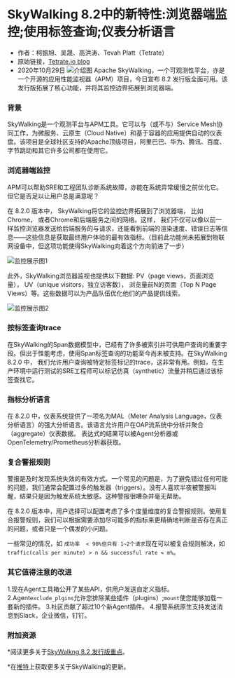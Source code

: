 # SkyWalking 8.2中的新特性:浏览器端监控;使用标签查询;仪表分析语言
* 作者：柯振旭、吴晟、高洪涛、Tevah Platt（Tetrate）
* 原始链接，[Tetrate.io blog](https://tetrate.io/blog/whats-new-with-apache-skywalking-8-2-browser-monitoring-and-more/)
* 2020年10月29日
![介绍图][overview_img]
Apache SkyWalking，一个可观测性平台，亦是一个开源的应用性能监视器（APM）项目，今日宣布 8.2 发行版全面可用。该发行版拓展了核心功能，并将其监控边界拓展到浏览器端。

### 背景
SkyWalking是一个观测平台与APM工具。它可以与（或不与）Service Mesh协同工作，为微服务、云原生（Cloud Native）和基于容器的应用提供自动的仪表盘。该项目是全球社区支持的Apache顶级项目，阿里巴巴、华为、腾讯、百度、字节跳动和其它许多公司都在使用它。

### 浏览器端监控
APM可以帮助SRE和工程团队诊断系统故障，亦能在系统异常缓慢之前优化它。但它是否足以让用户总是满意呢？  

在 8.2.0 版本中， SkyWalking将它的监控边界拓展到了浏览器端， 比如Chrome， 或者Chrome和后端服务之间的网络。这样， 我们不仅可以像以前一样监控浏览器发送给后端服务的与请求，还能看到前端的渲染速度、错误日志等信息——这些信息是获取最终用户体验的最有效指标。（目前此功能尚未拓展到物联网设备中，但这项功能使得SkyWalking向着这个方向前进了一步）  

![监控展示图1][func_1]  

此外，SkyWalking浏览器监视也提供以下数据:
PV（page views，页面浏览量）， UV（unique visitors，独立访客数）， 浏览量前N的页面（Top N Page Views）等。这些数据可以为产品队伍优化他们的产品提供线索。  

![监控展示图2][func_2]  

### 按标签查询trace
在SkyWalking的Span数据模型中，已经有了许多被索引并可供用户查询的重要字段。但出于性能考虑，使用Span标签查询的功能至今尚未被支持。在SkyWalking 8.2.0 中， 我们允许用户查询被特定标签标记的trace，这非常有用。例如，在生产环境中运行测试的SRE工程师可以标记仿真（synthetic）流量并稍后通过该标签查找它。

### 指标分析语言
在 8.2.0 中，仪表系统提供了一项名为MAL（Meter Analysis Language，仪表分析语言）的强大分析语言。该语言允许用户在OAP流系统中分析并聚合（aggregate）仪表数据。
表达式的结果可以被Agent分析器或OpenTelemetry/Prometheus分析器获取。  

### 复合警报规则
警报是及时发现系统失效的有效方式。一个常见的问题是，为了避免错过任何可能的问题，我们通常会配置过多的触发器（triggers）。没有人喜欢半夜被警报叫醒，结果只是因为触发系统太敏感。这种警报很嘈杂并毫无帮助。  

在 8.2.0 版本中，用户选择可以配置考虑了多个度量维度的复合警报规则。使用复合报警规则，我们可以根据需要添加尽可能多的指标来更精确地判断是否存在真正的问题，或者只是一个偶发的小问题。  

一些常见的情况，如 `成功率  < 90%但只有 1~2个请求`现在可以被复合规则解决，如`traffic(calls per minute) > n && successful rate < m%`。  
### 其它值得注意的改进
1.现在Agent工具箱公开了某些API，供用户发送自定义指标。
2.Agent`exclude_plgins`允许您排除某些插件（plugins）;`mount`使您能够加载一套新的插件。
3.社区贡献了超过10个新Agent插件。
4.报警系统原生支持发送消息到Slack，企业微信，钉钉。

### 附加资源
*阅读更多关于[SkyWalkng 8.2 发行版重点][e1]。  

*在[推特][tw]上获取更多关于SkyWalking的更新。

[overview_img]:https://skywalking.apache.org/assets/img/apache-skywalking.87a0b9b4.jpg
[func_1]:https://skywalking.apache.org/assets/img/apache-skywalking-web-app-monitoring.b6364269.png
[func_2]:https://skywalking.apache.org/assets/img/apache-skywalking-web-pages-monitoring.e6de5515.png
[e1]:https://github.com/apache/skywalking/blob/v8.2.0/CHANGES.md
[tw]:https://twitter.com/ASFSkyWalking
